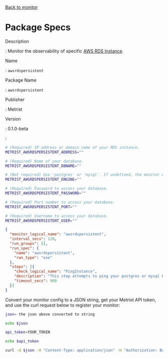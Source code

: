 [Back to monitor](awsrdspersistent.md)

# Package Specs

Description

: Monitor the observability of specific [AWS RDS Instance](https://aws.amazon.com/rds/).

Name

: `awsrdspersistent`

Package Name

: `awsrdspersistent`

Publisher

: Metrist

Version

: 0.1.0-beta

: &nbsp;


<!--@include: /parts/_3.md-->


```sh
# (Required) IP address or domain name of your RDS instance.
METRIST_AWSRDSPERSISTENT_ADDRESS=""

# (Required) Name of your database.
METRIST_AWSRDSPERSISTENT_DBNAME=""

# (Not required) Use 'postgres' or 'mysql'. If undefined, the monitor will default to mysql. [Contact us to support other engines.](https://metrist.io/contact/)
METRIST_AWSRDSPERSISTENT_ENGINE=""

# (Required) Password to access your database.
METRIST_AWSRDSPERSISTENT_PASSWORD=""

# (Required) Port number to access your database.
METRIST_AWSRDSPERSISTENT_PORT=""

# (Required) Username to access your database.
METRIST_AWSRDSPERSISTENT_USER=""
```

<!--@include: /parts/tips_env-vars.md -->


<!--@include: /parts/_4.md-->


```json
{
  "monitor_logical_name": "awsrdspersistent",
  "interval_secs": 120,
  "run_groups": [],
  "run_spec": {
    "name": "awsrdspersistent",
    "run_type": "exe"
  },
  "steps": [{
    "check_logical_name": "PingInstance",
    "description": "This step attempts to ping your postgres or mysql RDS instance.",
    "timeout_secs": 900
  }]
}
```




Convert your monitor config to a JSON string, get your Metrist API token, and use the curl request below to register your monitor:

```sh
json= the json above converted to string

echo $json

api_token=YOUR_TOKEN

echo $api_token

curl -d $json -H "Content-Type: application/json" -H "Authorization: Bearer $api_token" 'https://app.metrist.io/api/v0/monitor-config'

```

<!--@include: /parts/tips_api.md-->


<!--@include: /parts/_5.md-->


<!--@include: /parts/result.md-->